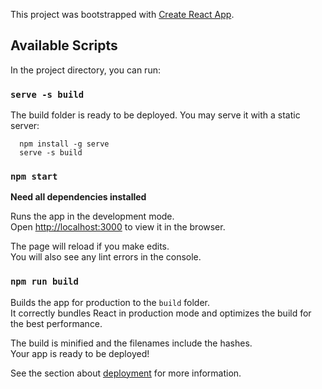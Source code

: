 This project was bootstrapped with [Create React App](https://github.com/facebook/create-react-app).

## Available Scripts

In the project directory, you can run:

### `serve -s build`

The build folder is ready to be deployed.
You may serve it with a static server:

```
  npm install -g serve
  serve -s build
```

### `npm start`

**Need all dependencies installed**

Runs the app in the development mode.<br>
Open [http://localhost:3000](http://localhost:3000) to view it in the browser.

The page will reload if you make edits.<br>
You will also see any lint errors in the console.

### `npm run build`

Builds the app for production to the `build` folder.<br>
It correctly bundles React in production mode and optimizes the build for the best performance.

The build is minified and the filenames include the hashes.<br>
Your app is ready to be deployed!

See the section about [deployment](https://facebook.github.io/create-react-app/docs/deployment) for more information.


